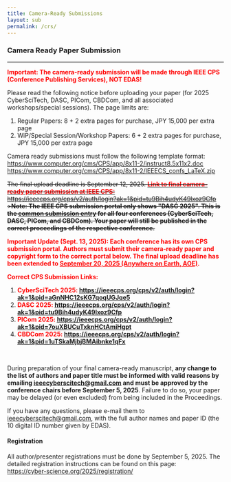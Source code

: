 ```yaml
---
title: Camera-Ready Submissions
layout: sub
permalink: /crs/
---
```


<style>
        .important {
            color: red;
            font-weight: bold;
        }
        .highlight {
            background-color: yellow;
        }
    </style>


<h3>Camera Ready Paper Submission</h3>
<hr/>


<p><font color="red"><b>Important: The camera-ready submission will be made through IEEE CPS (Conference Publishing Services), NOT EDAS! </b></font></p>

<p>
Please read the following notice before uploading your paper (for 2025 CyberSciTech, DASC, PICom, CBDCom, and all associated workshops/special sessions). The page limits are:
  </p>
<p>
<ol><li>Regular Papers: 8 + 2 extra pages for purchase, JPY 15,000 per extra page 
  </li><li>WiP/Special Session/Workshop Papers: 6 + 2 extra pages for purchase, JPY 15,000 per extra page
  </li></ol>
</p>
<p>  
Camera ready submissions must follow the following template format:
<br /><a href="https://www.computer.org/cms/CPS/app/8x11-2/instruct8.5x11x2.doc"><u>https://www.computer.org/cms/CPS/app/8x11-2/instruct8.5x11x2.doc</u></a>
  <br /><a href="https://www.computer.org/cms/CPS/app/8x11-2/IEEECS_confs_LaTeX.zip"><u>https://www.computer.org/cms/CPS/app/8x11-2/IEEECS_confs_LaTeX.zip</u></a>
  </p>
<p> 
<p>
<del>The final upload deadline is September 12, 2025. 
<a href="https://ieeecps.org/cps/v2/auth/login?ak=1&pid=tu9Bih4udyK49lxoz9Cfp" target=_new>
<span class="important">Link to final camera-ready paper submission at IEEE CPS:</span><br>
<u>https://ieeecps.org/cps/v2/auth/login?ak=1&pid=tu9Bih4udyK49lxoz9Cfp</u></a><br>
><b>Note: The IEEE CPS submission portal only shows "DASC 2025". 
This is the <u>common submission entry</u> for all four conferences 
(CyberSciTech, DASC, PICom, and CBDCom). 
Your paper will still be published in the correct proceedings of the respective conference.</b>
</del>
</p>

<p>
<font color="red"><b>
Important Update (Sept. 13, 2025): Each conference has its own CPS submission portal.  
Authors must submit their camera-ready paper and copyright form to the correct portal below.  
The final upload deadline has been extended to <u>September 20, 2025 (Anywhere on Earth, AOE)</u>.
</b></font>
</p>

<p>
<font color="red"><b>
Correct CPS Submission Links:<br>
<ol><li> CyberSciTech 2025: <a href="https://ieeecps.org/cps/v2/auth/login?ak=1&pid=aGnNHC12sKG7qoqUGJqe5" target=_new><u>https://ieeecps.org/cps/v2/auth/login?ak=1&pid=aGnNHC12sKG7qoqUGJqe5</u></a><br>
</li><li> DASC 2025: <a href="https://ieeecps.org/cps/v2/auth/login?ak=1&pid=tu9Bih4udyK49lxoz9Cfp" target=_new><u>https://ieeecps.org/cps/v2/auth/login?ak=1&pid=tu9Bih4udyK49lxoz9Cfp</u></a><br>
</li><li> PICom 2025: <a href="https://ieeecps.org/cps/v2/auth/login?ak=1&pid=7ouXBUCuTxknHCtAmiHgpt" target=_new><u>https://ieeecps.org/cps/v2/auth/login?ak=1&pid=7ouXBUCuTxknHCtAmiHgpt</u></a><br>
</li><li> CBDCom 2025: <a href="https://ieeecps.org/cps/v2/auth/login?ak=1&pid=1uTSkaMjbjBMAibnke1qFx" target=_new><u>https://ieeecps.org/cps/v2/auth/login?ak=1&pid=1uTSkaMjbjBMAibnke1qFx</u></a>
</li></ol>
</font></b>
</p>

<br/>
</p>
<p>
During preparation of your final camera-ready manuscript, <b>any change to the list of authors and paper title must be informed with valid reasons by emailing 
  <a href="mailto:ieeecyberscitech@gmail.com"><u>ieeecyberscitech@gmail.com</u></a>
  and must be approved by the conference chairs before September 5, 2025</b>. Failure to do so, your paper may be delayed (or even excluded) from being included in the Proceedings.
</p>
<p>

If you have any questions, please e-mail them to  <a href="mailto:ieeecyberscitech@gmail.com"><u>ieeecyberscitech@gmail.com</u></a>,  with the full author names and paper ID (the 10 digital ID number given by EDAS).
</p>
<h4>Registration</h4>
<p>
All author/presenter registrations must be done by September 5, 2025. The detailed registration instructions can be found on this page: 
  <br /><a href="https://cyber-science.org/2025/registration/"><u>https://cyber-science.org/2025/registration/</u></a> 
 </p>
